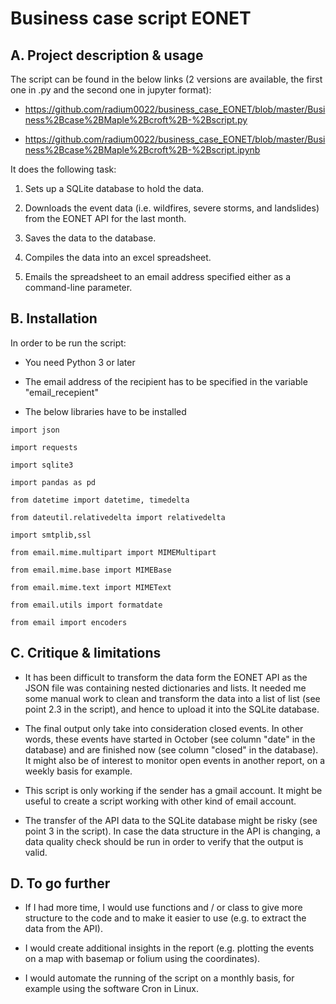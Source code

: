 # Business case script EONET

## A. Project description & usage

The script can be found in the below links (2 versions are available, the first one in .py and the second one in jupyter format): 

* https://github.com/radium0022/business_case_EONET/blob/master/Business%2Bcase%2BMaple%2Bcroft%2B-%2Bscript.py 

* https://github.com/radium0022/business_case_EONET/blob/master/Business%2Bcase%2BMaple%2Bcroft%2B-%2Bscript.ipynb

It does the following task:

1. Sets up a SQLite database to hold the data.

2. Downloads the event data (i.e. wildfires, severe storms, and landslides) from the EONET API for the last month. 

3. Saves the data to the database.

4. Compiles the data into an excel spreadsheet.

5. Emails the spreadsheet to an email address specified either as a command-line parameter.

## B. Installation

In order to be run the script:

* You need Python 3 or later

* The email address of the recipient has to be specified in the variable "email_recepient"

* The below libraries have to be installed

```
import json

import requests

import sqlite3

import pandas as pd

from datetime import datetime, timedelta

from dateutil.relativedelta import relativedelta

import smtplib,ssl

from email.mime.multipart import MIMEMultipart

from email.mime.base import MIMEBase

from email.mime.text import MIMEText

from email.utils import formatdate

from email import encoders
```

## C. Critique & limitations

* It has been difficult to transform the data form the EONET API as the JSON file was containing nested dictionaries and lists. It needed me some manual work to clean and transform the data into a list of list (see point 2.3 in the script), and hence to upload it into the SQLite database.

* The final output only take into consideration closed events. In other words, these events have started in October (see column "date" in the database) and are finished now (see column "closed" in the database). It might also be of interest to  monitor open events in another report, on a weekly basis for example.

* This script is only working if the sender has a gmail account. It might be useful to create a script working with other kind of email account. 

* The transfer of the API data to the SQLite database might be risky (see point 3 in the script). In case the data structure in the API is changing, a data quality check should be run in order to verify that the output is valid. 

## D. To go further

* If I had more time, I would use functions and / or class to give more structure to the code and to make it easier to use (e.g. to extract the data from the API). 

* I would create additional insights in the report (e.g. plotting the events on a map with basemap or folium using the coordinates).

* I would automate the running of the script on a monthly basis, for example using the software Cron in Linux.
